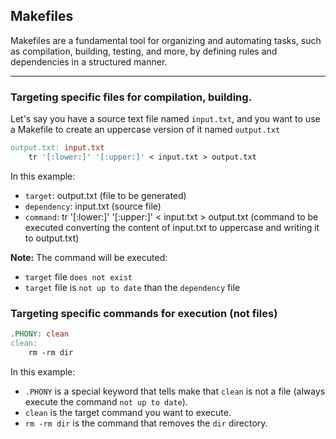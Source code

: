 ## Makefiles
Makefiles are a fundamental tool for organizing and automating tasks, such as compilation, building, testing, and more, by defining rules and dependencies in a structured manner.

---

### Targeting specific files for compilation, building.

Let's say you have a source text file named `input.txt`, and you want to use a Makefile to create an uppercase version of it named `output.txt`

```makefile
output.txt: input.txt
    tr '[:lower:]' '[:upper:]' < input.txt > output.txt
```

In this example:
- `target`: output.txt (file to be generated)
- `dependency`: input.txt (source file)
- `command`: tr '[:lower:]' '[:upper:]' < input.txt > output.txt (command to be executed converting the content of input.txt to uppercase and writing it to output.txt)

**Note:**
The command will be executed:
- `target` file `does not exist`
- `target` file is `not up to date` than the `dependency` file

### Targeting specific commands for execution (not files)
```makefile
.PHONY: clean
clean:
    rm -rm dir
```

In this example:
- `.PHONY` is a special keyword that tells make that `clean` is not a file (always execute the command `not up to date`).
- `clean` is the target command you want to execute.
- `rm -rm dir` is the command that removes the `dir` directory.